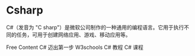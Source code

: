 # Csharp
C#（发音为 "C sharp"）是微软公司制作的一种通用的编程语言。它用于执行不同的任务，可用于创建网络应用、游戏、移动应用等。

<ResourceGroupTitle>Free Content</ResourceGroupTitle>
<BadgeLink colorScheme='yellow' badgeText='Read' href='https://docs.microsoft.com/zh-cn/learn/paths/csharp-first-steps/?WT.mc_id=dotnet-35129-website'>C# 迈出第一步</BadgeLink>
<BadgeLink colorScheme='yellow' badgeText='Read' href='https://www.w3schools.cn/cs/index.php'>W3schools C# 教程</BadgeLink>
<BadgeLink badgeText='Course' colorScheme='green'  href='https://docs.microsoft.com/zh-cn/shows/CSharp-101/?WT.mc_id=Educationalcsharp-c9-scottha'>C# 课程</BadgeLink>